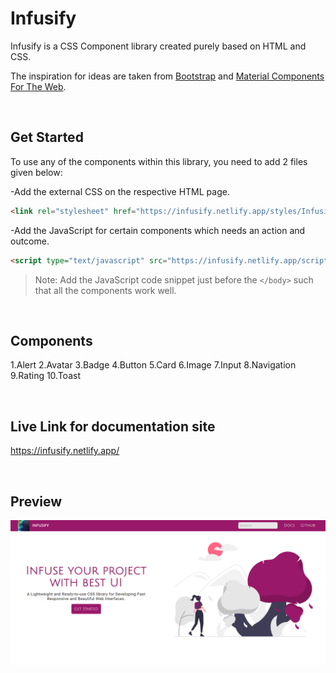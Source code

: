 # Infusify
Infusify is a CSS Component library created purely based on HTML and CSS. 

The inspiration for ideas are taken from [Bootstrap](https://getbootstrap.com/) and [Material Components For The Web](https://material-components.github.io/material-components-web-catalog/#/component/card?type=basicIcons).

<br />

## Get Started
To use any of the components within this library, you need to add 2 files given below:

-Add the external CSS on the respective HTML page.
```html
<link rel="stylesheet" href="https://infusify.netlify.app/styles/Infusify.css"> 
```
-Add the JavaScript for certain components which needs an action and outcome.
```html
<script type="text/javascript" src="https://infusify.netlify.app/scripts/InfusifyJS.js"></script>
```
>Note: Add the JavaScript code snippet just before the `</body>` such that all the components work well.

<br />

## Components
1.Alert
2.Avatar
3.Badge
4.Button
5.Card
6.Image
7.Input
8.Navigation
9.Rating
10.Toast

<br />

## Live Link for documentation site
https://infusify.netlify.app/

<br />

## Preview
![Desktop View](Images/infusify.PNG)


